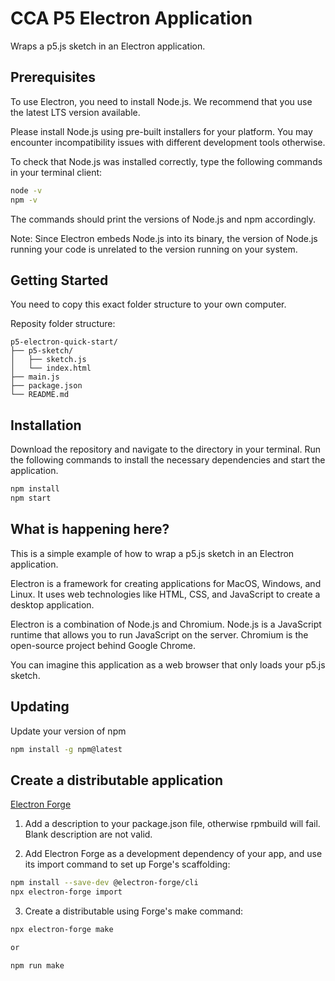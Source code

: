 # CCA P5 Electron Application

Wraps a p5.js sketch in an Electron application.

## Prerequisites
To use Electron, you need to install Node.js. We recommend that you use the latest LTS version available.

Please install Node.js using pre-built installers for your platform. You may encounter incompatibility issues with different development tools otherwise.

To check that Node.js was installed correctly, type the following commands in your terminal client:

```bash
node -v
npm -v
```
The commands should print the versions of Node.js and npm accordingly.

Note: Since Electron embeds Node.js into its binary, the version of Node.js running your code is unrelated to the version running on your system.


## Getting Started
You need to copy this exact folder structure to your own computer.

Reposity folder structure:
```
p5-electron-quick-start/
├── p5-sketch/
│   ├── sketch.js
│   └── index.html
├── main.js
├── package.json
└── README.md
```

## Installation
Download the repository and navigate to the directory in your terminal. Run the following commands to install the necessary dependencies and start the application.

```bash
npm install
npm start
```

## What is happening here?
This is a simple example of how to wrap a p5.js sketch in an Electron application.

Electron is a framework for creating applications for MacOS, Windows, and Linux. It uses web technologies like HTML, CSS, and JavaScript to create a desktop application. 

Electron is a combination of Node.js and Chromium. Node.js is a JavaScript runtime that allows you to run JavaScript on the server. Chromium is the open-source project behind Google Chrome.

You can imagine this application as a web browser that only loads your p5.js sketch.


## Updating
Update your version of npm
```bash
npm install -g npm@latest
```

## Create a distributable application

[Electron Forge](https://www.electronforge.io/import-existing-project)

1. Add a description to your package.json file, otherwise rpmbuild will fail. Blank description are not valid.

2. Add Electron Forge as a development dependency of your app, and use its import command to set up Forge's scaffolding:

```bash
npm install --save-dev @electron-forge/cli
npx electron-forge import
```

3. Create a distributable using Forge's make command:
  
```bash
npx electron-forge make

or

npm run make

```

